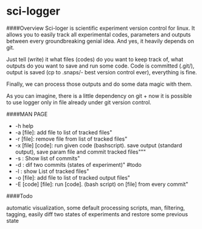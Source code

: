 sci-logger
==========

####Overview
Sci-loger is scientific experiment version control for linux. It allows you to easily track all experimental codes, parameters and outputs between every groundbreaking genial idea. And yes, it heavily depends on git.

Just tell (write) it what files (codes) do you want to keep track of, what outputs do you want to save and run some code. Code is committed (.git/), output is saved (cp to .snaps/- best version control ever), everything is fine.

Finally, we can process those outputs and do some data magic with them.

As you can imagine, there is a little dependency on git + now it is possible to use logger only in file already under git version control.

####MAN PAGE
* -h help
* -a [file]: add file to list of tracked files"
* -r [file]: remove file from list of tracked files"
* -x [file] [code]: run given code (bashscript). save output (standard output), save param file and commit tracked files"""
* -s : Show list of commits"
* -d : dif two commits (states of experiment)" #todo
* -l : show List of tracked files"
* -o [file]: add file to list of tracked output files"
* -E [code] [file]: run [code].  (bash script) on [file] from every commit"

####Todo

automatic visualization, some default processing scripts, man, filtering, tagging, easily diff two states of experiments and restore some previous state
